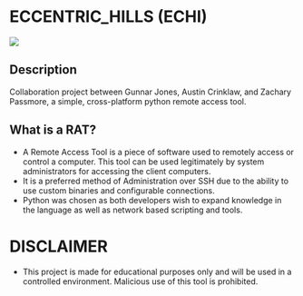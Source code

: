 # ECCENTRIC_HILLS (ECHI)
![](https://github.com/acrinklaw/eccentric-hills/blob/master/img/echi.jpg)
## Description

Collaboration project between Gunnar Jones, Austin Crinklaw, and Zachary Passmore, a simple, cross-platform python remote access tool.

## What is a RAT?
* A Remote Access Tool is a piece of software used to remotely access or control a computer. This tool can be used legitimately by system administrators for accessing the client computers.
* It is a preferred method of Administration over SSH due to the ability to use custom binaries and configurable connections.
* Python was chosen as both developers wish to expand knowledge in the language as well as network based scripting and tools.

# DISCLAIMER
* This project is made for educational purposes only and will be used in a controlled environment. Malicious use of this tool is prohibited.
